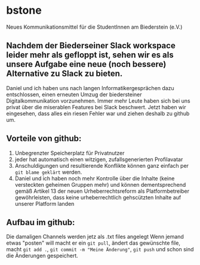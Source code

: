 # bstone
Neues Kommunikationsmittel für die StudentInnen am Biederstein (e.V.)

## Nachdem der Biederseiner Slack workspace leider mehr als gefloppt ist, sehen wir es als unsere Aufgabe eine neue (noch bessere) Alternative zu Slack zu bieten.

Daniel und ich haben uns nach langen Informatikergesprächen dazu entschlossen, einen erneuten Umzug der biedersteiner Digitalkommunikation vorzunehmen.
Immer mehr Leute haben sich bei uns privat über die miserablen Features bei Slack beschwert.
Jetzt haben wir eingesehen, dass alles ein riesen Fehler war und ziehen deshalb zu github um.

## Vorteile von github:
1. Unbegrenzter Speicherplatz für Privatnutzer
2. jeder hat automatisch einen witzigen, zufallsgenerierten Profilavatar
3. Anschuldigungen und resultierende Konflikte können ganz einfach per ``git blame geklärt`` werden.
4. Daniel und ich haben noch mehr Kontrolle über die Inhalte (keine versteckten geheimen Gruppen mehr) und können dementsprechend gemäß Artikel 13 der neuen Urheberrechtsreform als Platformbetreiber gewöhrleisten, dass keine urheberrechtlich gehscützten Inhalte auf unserer Platform landen

## Aufbau im github:
Die damaligen Channels werden jetz als .txt files angelegt
Wenn jemand etwas "posten" will macht er ein ``git pull``, ändert das gewünschte file, macht ``git add .``, ``git commit -m "Meine Änderung"``, ``git push`` und schon sind die Änderungen gespeichert.
